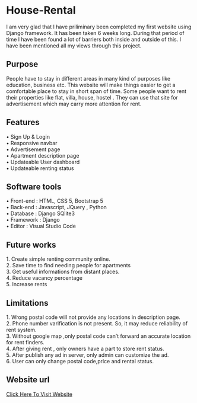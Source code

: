 # House-Rental
I am very glad that I have priliminary been completed my first website using Django framework. It has been taken 6 weeks long. During that period of time I have been found a lot of barriers both inside and outside of this. I have been mentioned all my views through this project.
<h2>Purpose</h2>
People have to stay in different areas in many kind of purposes like education, business etc. This website will make things easier to get a comfortable place to stay in short span of time.  Some people want to rent their properties like flat, villa, house, hostel . They can use that site for advertisement which may carry more attention for rent.
<p>
<p>
<h2>Features</h2>
•	Sign Up & Login<br>
•	Responsive navbar<br>
•	Advertisement page<br>
•	Apartment description page<br>
•	Updateable User dashboard<br>
•	Updateable renting status<br>
<p>
<p>
<h2>Software tools</h2>
•	Front-end : HTML, CSS 5, Bootstrap 5<br>
•	Back-end : Javascript, JQuery , Python<br>
•	Database : Django SQlite3<br>
•	Framework : Django<br>
•	Editor : Visual Studio Code<br>
<p>
<p>

<h2>Future works</h2>
1.	Create simple renting community online.<br>
2.	Save time to find needing people for apartments<br>
3.	Get useful informations from distant places.<br>
4.	Reduce vacancy percentage<br>
5.	Increase rents<br>
<p>
<p>
<h2>Limitations</h2>
1.	Wrong postal code will not provide any locations in description page.<br>
2.	Phone number varification is not present. So, it may reduce reliability of rent system.<br>
3.	Without google map ,only postal code can’t forward an accurate location for rent finders.<br>
4.	After giving rent , only owners have a part to store rent status.<br>
5.	After publish any ad in server, only admin can customize the ad.<br>
6.  User can only change postal code,price and rental status.<br>
<p>
<p>
<h2>Website url</h2>
<a href="http://mostafiz.pythonanywhere.com/">Click Here To Visit Website</a>
<p>
<p>


